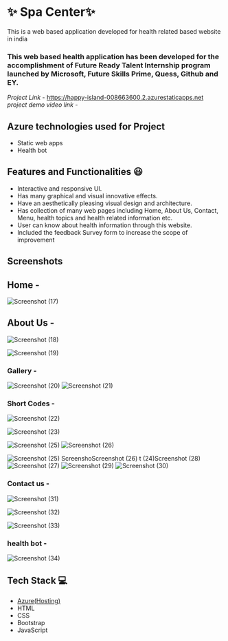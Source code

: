 # ✨  Spa Center✨

This is a web based application developed for health related based website in india

### This web based health application has been developed for the accomplishment of Future Ready Talent Internship program launched by Microsoft, Future Skills Prime, Quess, Github and EY.


*Project Link* - https://happy-island-008663600.2.azurestaticapps.net
*project demo video link* - 

## Azure technologies used for Project

- Static web apps
- Health bot

## Features and Functionalities 😃

- Interactive and responsive UI.
- Has many graphical and visual innovative effects.
- Have an aesthetically pleasing visual design and architecture.
- Has collection of many web pages including Home, About Us, Contact, Menu, health topics and health related information etc.
- User can know about health information through this website.
- Included the feedback Survey form to increase the scope of improvement 

## Screenshots


## Home -



![Screenshot (17)](https://user-images.githubusercontent.com/118972500/210045988-a02e6fc4-c9dc-4583-9ea9-b728739d3fd5.png)


   


## About Us -


![Screenshot (18)](https://user-images.githubusercontent.com/118972500/210046039-978d9d50-c980-4f18-89de-c467d845fb2c.png)

![Screenshot (19)](https://user-images.githubusercontent.com/118972500/210046056-370cc360-0033-4d89-9a8f-b0b6d136687d.png)




### Gallery -

![Screenshot (20)](https://user-images.githubusercontent.com/118972500/210046167-691dcba4-d96d-4386-b35c-36afd1da7fe9.png)
![Screenshot (21)](https://user-images.githubusercontent.com/118972500/210046176-e0636da9-6716-43f2-83d6-a37cd43b0b88.png)



### Short Codes -
![Screenshot (22)](https://user-images.githubusercontent.com/118972500/210046428-a029a2e6-c42c-4078-9861-9bebdd2fc5f7.png)

![Screenshot (23)](https://user-images.githubusercontent.com/118972500/210046460-d07e6e63-0d0a-47a4-8d55-d002b02e9769.png)







![Screenshot (25)](https://user-images.githubusercontent.com/118972500/210046476-89e8e672-95b0-4527-9c23-f0b52f736fef.png)
![Screenshot (26)](https://user-images.githubusercontent.com/118972500/210046485-7f5db753-e236-4f69-ba14-e099a32e1a16.png)

![![Screenshot (25)](https://user-images.githubusercontent.com/118972500/210046609-cb55ab23-e644-43aa-b82c-2bf9b2c3930c.png)
Screensho![Screenshot (26)](https://user-images.githubusercontent.com/118972500/210046616-094fe1f5-4f94-45b0-8189-7cb5190d5b63.png)
t (24)![Screenshot (28)](https://user-images.githubusercontent.com/118972500/210046634-ebe27abe-4529-42d9-92c5-9a7903f14618.png)
](https://user-images.githubusercontent.com/118972500/210046599-c536eed7-0ba5-41ea-b4ab-cfbe60125ce2.png)
![Screenshot (27)](https://user-images.githubusercontent.com/118972500/210046627-f218dac1-ac27-40b8-a71c-36a468efb839.png)
![Screenshot (29)](https://user-images.githubusercontent.com/118972500/210046642-1a543d18-e203-4592-846a-92b43e21e61e.png)
![Screenshot (30)](https://user-images.githubusercontent.com/118972500/210046654-24a54980-5e76-4a4d-a69c-1f5eedcc8b26.png)


### Contact us -



![Screenshot (31)](https://user-images.githubusercontent.com/118972500/210046741-12af3644-3e7d-4100-b5c5-1aa18a73f3ca.png)


![Screenshot (32)](https://user-images.githubusercontent.com/118972500/210046747-28635ed1-0f34-4e0e-a02d-bad65b1ae89f.png)


![Screenshot (33)](https://user-images.githubusercontent.com/118972500/210046751-7782bd6e-3262-411a-910a-a284bbe95496.png)


### health bot -



![Screenshot (34)](https://user-images.githubusercontent.com/118972500/210046884-ca142751-c0c4-4035-b7bc-b2b8b14ae32a.png)




## Tech Stack 💻

- [Azure(Hosting)](https://azure.microsoft.com/en-in/features/azure-portal/)
- HTML
- CSS
- Bootstrap
- JavaScript
